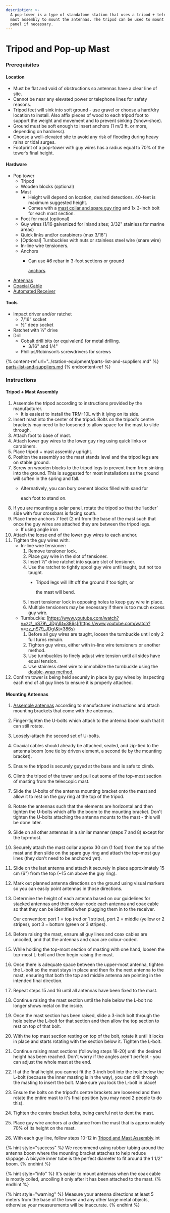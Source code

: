 ```yaml
---
description: >-
  A pop-tower is a type of standalone station that uses a tripod + telescopic
  mast assembly to mount the antennas. The tripod can be used to mount a solar
  panel if necessary.
---
```


# Tripod and Pop-up Mast

### Prerequisites

#### Location

* Must be flat and void of obstructions so antennas have a clear line of site.
* Cannot be near any elevated power or telephone lines for safety reasons.
* Tripod feet will sink into soft ground - use gravel or choose a hard/dry location to install. Also affix pieces of wood to each tripod foot to support the weight and movement and to prevent sinking (‘snow-shoe).
* Ground must be soft enough to insert anchors (1 m/3 ft. or more, depending on hardness).
* Choose a well-elevated site to avoid any risk of flooding during heavy rains or tidal surges.
* Footprint of a pop-tower with guy wires has a radius equal to 70% of the tower’s final height.

#### Hardware

* Pop tower
  * Tripod
  * Wooden blocks (optional)
  * Mast
    * Height will depend on location, desired detections. 40-feet is maximum suggested height.
    * Comes with a [mast collar and spare guy ring](../../glossary.md#stations) and 1x 3-inch bolt for each mast section.
  * Foot for mast (optional)
  * Guy wires (1/16 galvenized for inland sites; 3/32" stainless for marine areas)
  * Quick links and/or carabiners (max 3/16”)
  * \[Optional] Turnbuckles with nuts or stainless steel wire (snare wire)
  * In-line wire tensioners.
  * Anchors
    *   Can use #6 rebar in 3-foot sections or [ground](https://www.homedepot.com/p/6-Piece-Ground-Anchor-Kit-IS-50016/202197240)

        [anchors](https://www.homedepot.com/p/6-Piece-Ground-Anchor-Kit-IS-50016/202197240).
* [Antennas](tripod-and-pop-up-mast.md#antennas-cables-and-dongles)
* [Coaxial Cable](tripod-and-pop-up-mast.md#coax-cables)
* [Automated Receiver](tripod-and-pop-up-mast.md#automated-telemetry-receivers)

#### Tools

* Impact driver and/or ratchet
  * 7/16” socket
  * ½” deep socket
* Ratchet with ½” drive
* Drill
  * Cobalt drill bits (or equivalent) for metal drilling.
    * 3/16" and 1/4"
  * Phillips/Robinson’s screwdrivers for screws

{% content-ref url="../station-equipment/parts-list-and-suppliers.md" %}
[parts-list-and-suppliers.md](../station-equipment/parts-list-and-suppliers.md)
{% endcontent-ref %}

### Instructions

#### Tripod + Mast Assembly

1. Assemble the tripod according to instructions provided by the manufacturer.
   * It is easiest to install the TRM-10L with it lying on its side.
2. Insert mast into the center of the tripod. Bolts on the tripod's centre brackets may need to be loosened to allow space for the mast to slide through.
3. Attach foot to base of mast.
4. Attach lower guy wires to the lower guy ring using quick links or carabiners.
5. Place tripod + mast assembly upright.
6. Position the assembly so the mast stands level and the tripod legs are on stable ground.
7. Screw on wooden blocks to the tripod legs to prevent them from sinking into the ground. This is suggested for most installations as the ground will soften in the spring and fall.
   *   Alternatively, you can bury cement blocks filled with sand for

       each foot to stand on.
8. If you are mounting a solar panel, rotate the tripod so that the ‘ladder’ side with four crossbars is facing south.
9. Place three anchors 7 feet (2 m) from the base of the mast such that once the guy wires are attached they are between the tripod legs.
   * If using angle iron
10. Attach the loose end of the lower guy wires to each anchor.
11. Tighten the guy wires with:
    * In-line wire tensioner:
      1. Remove tensioner lock.
      2. Place guy wire in the slot of tensioner.
      3. Insert ½” drive ratchet into square slot of tensioner.
      4. Use the ratchet to tightly spool guy wire until taught, but not too taught.
         *   Tripod legs will lift off the ground if too tight, or

             the mast will bend.
      5. Insert tensioner lock in opposing holes to keep guy wire in place.
      6. Multiple tensioners may be necessary if there is too much excess guy wire.
    * Turnbuckle: [https://www.youtube.com/watch?v=zz\_nS79\_JDg\&t=386s](https://www.youtube.com/watch?v=zz_nS79_JDg\&t=386s)
      1. Before all guy wires are taught, loosen the turnbuckle until only 2 full turns remain.
      2. Tighten guy wires, either with in-line wire tensioners or another method.
      3. Use turnbuckles to finely adjust wire tension until all sides have equal tension.
      4. Use stainless steel wire to immobilize the turnbuckle using the [double-wrap method.](https://www.youtube.com/watch?v=zz_nS79_JDg\&t=385s)
12. Confirm tower is being held securely in place by guy wires by inspecting each end of all guy lines to ensure it is properly attached.

#### Mounting Antennas

1. [Assemble antennas](tripod-and-pop-up-mast.md#antenna-and-coax-assembly) according to manufacturer instructions and attach mounting brackets that come with the antennas.
2. Finger-tighten the U-bolts which attach to the antenna boom such that it can still rotate.
3. Loosely-attach the second set of U-bolts.
4. Coaxial cables should already be attached, sealed, and zip-tied to the antenna boom (one tie by driven element, a second tie by the mounting bracket).&#x20;
5. Ensure the tripod is securely guyed at the base and is safe to climb.
6. Climb the tripod of the tower and pull out some of the top-most section of masting from the telescopic mast.
7. Slide the U-bolts of the antenna mounting bracket onto the mast and allow it to rest on the guy ring at the top of the tripod.
8. Rotate the antennas such that the elements are horizontal and then tighten the U-bolts which affix the boom to the mounting bracket. Don't tighten the U-bolts attaching the antenna mounts to the mast - this will be done later.
9. Slide on all other antennas in a similar manner (steps 7 and 8) except for the top-most.
10. Securely attach the mast collar approx 30 cm (1 foot) from the top of the mast and then slide on the spare guy ring and attach the top-most guy lines (they don't need to be anchored yet).
11. Slide on the last antenna and attach it securely in place approximately 15 cm (6") from the top (\~15 cm above the guy ring).
12. Mark out planned antenna directions on the ground using visual markers so you can easily point antennas in those directions.
13. Determine the height of each antenna based on our guidelines for stacked antennas and then colour-code each antenna and coax cable so that they can be identified when plugging them in to the receiver.&#x20;

    Our convention: port 1 = top (red or 1 stripe), port 2 = middle (yellow or 2 stripes), port 3 = bottom (green or 3 stripes).
14. Before raising the mast, ensure all guy lines and coax cables are uncoiled, and that the antennas and coax are colour-coded.
15. While holding the top-most section of masting with one hand, loosen the top-most L-bolt and then begin raising the mast.
16. Once there is adequate space between the upper-most antenna, tighten the L-bolt so the mast stays in place and then fix the next antenna to the mast, ensuring that both the top and middle antenna are pointing in the intended final direction.
17. Repeat steps 15 and 16 until all antennas have been fixed to the mast.
18. Continue raising the mast section until the hole below the L-bolt no longer shows metal on the inside.
19. Once the mast section has been raised, slide a 3-inch bolt through the hole below the L-bolt for that section and then allow the top section to rest on top of that bolt.
20. With the top mast section resting on top of the bolt, rotate it until it locks in place and starts rotating with the section below it. Tighten the L-bolt.
21. Continue raising mast sections (following steps 18-20) until the desired height has been reached. Don't worry if the angles aren't perfect - you can adjust the whole mast at the end.
22. If at the final height you cannot fit the 3-inch bolt into the hole below the L-bolt (because the inner masting is in the way), you can drill through the masting to insert the bolt. Make sure you lock the L-bolt in place!
23. Ensure the bolts on the tripod's centre brackets are loosened and then rotate the entire mast to it's final position (you may need 2 people to do this).&#x20;
24. Tighten the centre bracket bolts, being careful not to dent the mast.
25. Place guy wire anchors at a distance from the mast that is approximately 70% of its height on the mast.
26. With each guy line, follow steps 10-12 in [Tripod and Mast Assembly](tripod-and-pop-up-mast.md#tripod-+-mast-assembly).int

{% hint style="success" %}
We recommend using rubber tubing around the antenna boom where the mounting bracket attaches to help reduce slippage. A bicycle inner tube is the perfect diameter to fit around the 1 1/2" boom.
{% endhint %}

{% hint style="info" %}
It's easier to mount antennas when the coax cable is mostly coiled, uncoiling it only after it has been attached to the mast.
{% endhint %}

{% hint style="warning" %}
Measure your antenna directions at least 5 meters from the base of the tower and any other large metal objects, otherwise your measurements will be inaccurate.&#x20;
{% endhint %}
